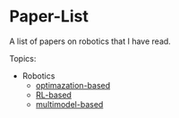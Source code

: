 # Paper-List
A list of papers on robotics that I have read.

Topics:
- Robotics
    - [optimazation-based](Topics/optimization-based.md)
    - [RL-based](Topics/RL-based.md)
    - [multimodel-based](Topics/multi-model.md)
